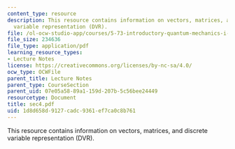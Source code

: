 ```yaml
---
content_type: resource
description: This resource contains information on vectors, matrices, and discrete
  variable representation (DVR).
file: /ol-ocw-studio-app/courses/5-73-introductory-quantum-mechanics-i-fall-2005/1d8d658d9127cadc9361ef7ca0c8b761_sec4.pdf
file_size: 234636
file_type: application/pdf
learning_resource_types:
- Lecture Notes
license: https://creativecommons.org/licenses/by-nc-sa/4.0/
ocw_type: OCWFile
parent_title: Lecture Notes
parent_type: CourseSection
parent_uid: 07e05a58-89a1-159d-207b-5c56bee24449
resourcetype: Document
title: sec4.pdf
uid: 1d8d658d-9127-cadc-9361-ef7ca0c8b761
---
```

This resource contains information on vectors, matrices, and discrete variable representation (DVR).